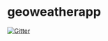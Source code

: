 # geoweatherapp

[![Gitter](https://badges.gitter.im/Join%20Chat.svg)](https://gitter.im/nateforsyth/geoweatherapp?utm_source=badge&utm_medium=badge&utm_campaign=pr-badge&utm_content=badge)